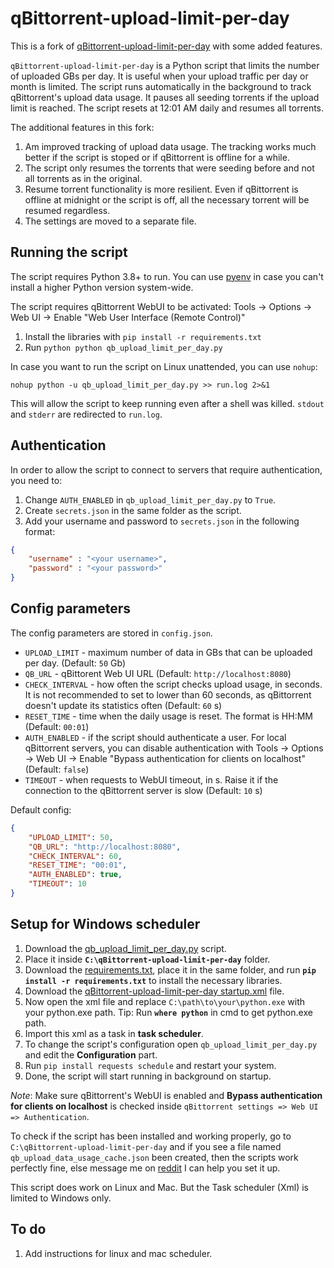 # qBittorrent-upload-limit-per-day

This is a fork of [qBittorrent-upload-limit-per-day](https://github.com/Tetrax-10/qBittorrent-upload-limit-per-day) with some added features.

`qBittorrent-upload-limit-per-day` is a Python script that limits the number of uploaded GBs per day. It is useful when your upload traffic per day or month is limited. The script runs automatically in the background to track qBittorrent's upload data usage. It pauses all seeding torrents if the upload limit is reached. The script resets at 12:01 AM daily and resumes all torrents.

The additional features in this fork:
1. Am improved tracking of upload data usage. The tracking works much better if the script is stoped or if qBittorrent is offline for a while. 
2. The script only resumes the torrents that were seeding before and not all torrents as in the original.
3.  Resume torrent functionality is more resilient. Even if qBittorrent is offline at midnight or the script is off, all the necessary torrent will be resumed regardless.
4. The settings are moved to a separate file.

## Running the script

The script requires Python 3.8+ to run. You can use [pyenv](https://github.com/pyenv/pyenv) in case you can't install a higher Python version system-wide.

The script requires qBittorrent WebUI to be activated: Tools -> Options -> Web UI -> Enable "Web User Interface (Remote Control)"

1. Install the libraries with `pip install -r requirements.txt`
2. Run `python python qb_upload_limit_per_day.py`

In case you want to run the script on Linux unattended, you can use `nohup`:

`nohup python -u qb_upload_limit_per_day.py >> run.log 2>&1 `

This will allow the script to keep running even after a shell was killed. `stdout` and `stderr` are redirected to `run.log`. 

## Authentication 

In order to allow the script to connect to servers that require authentication, you need to:
1. Change `AUTH_ENABLED` in `qb_upload_limit_per_day.py` to `True`.
2. Create `secrets.json` in the same folder as the script.
3. Add your username and password to `secrets.json` in the following format:
```json
{
    "username" : "<your username>",
    "password" : "<your password>"
}
```

## Config parameters
The config parameters are stored in `config.json`.

- `UPLOAD_LIMIT` - maximum number of data in GBs that can be uploaded per day. (Default: `50` Gb) 
- `QB_URL` - qBittorent Web UI URL (Default: `http://localhost:8080`)
- `CHECK_INTERVAL` - how often the script checks upload usage, in seconds. It is not recommended to set to lower than 60 seconds, as qBittorrent doesn't update its statistics often (Default: `60` s) 
- `RESET_TIME` - time when the daily usage is reset. The format is HH:MM (Default: `00:01`)
- `AUTH_ENABLED` - if the script should authenticate a user. For local qBittorrent servers, you can disable authentication with Tools -> Options -> Web UI -> Enable "Bypass authentication for clients on localhost" (Default: `false`)
- `TIMEOUT` - when requests to WebUI timeout, in s. Raise it if the connection to the qBittorrent server is slow (Default: `10` s)

Default config:

```json
{
    "UPLOAD_LIMIT": 50,
    "QB_URL": "http://localhost:8080",
    "CHECK_INTERVAL": 60,
    "RESET_TIME": "00:01",
    "AUTH_ENABLED": true,
    "TIMEOUT": 10
}
```


## Setup for Windows scheduler

1. Download the [qb_upload_limit_per_day.py](https://github.com/Tetrax-10/qBittorrent-upload-limit-per-day/blob/main/qb_upload_limit_per_day.py) script.
2. Place it inside **`C:\qBittorrent-upload-limit-per-day`** folder.
3. Download the [requirements.txt](https://github.com/Tetrax-10/qBittorrent-upload-limit-per-day/blob/main/requirements.txt), place it in the same folder, and run **`pip install -r requirements.txt`** to install the necessary libraries. 
3. Download the [qBittorrent-upload-limit-per-day startup.xml](https://github.com/Tetrax-10/qBittorrent-upload-limit-per-day/blob/main/qBittorrent-upload-limit-per-day%20startup.xml) file.
4. Now open the xml file and replace `C:\path\to\your\python.exe` with your python.exe path. Tip: Run **`where python`** in cmd to get python.exe path.
5. Import this xml as a task in **task scheduler**.
6. To change the script's configuration open `qb_upload_limit_per_day.py` and edit the **Configuration** part.
7. Run `pip install requests schedule` and restart your system.
8. Done, the script will start running in background on startup.

*Note*: Make sure qBittorrent's WebUI is enabled and **Bypass authentication for clients on localhost** is checked inside `qBittorrent settings => Web UI => Authentication`.

To check if the script has been installed and working properly, go to `C:\qBittorrent-upload-limit-per-day` and if you see a file named `qb_upload_data_usage_cache.json` been created, then the scripts work perfectly fine, else message me on [reddit](https://www.reddit.com/user/Raghavan_Rave10/) I can help you set it up.

This script does work on Linux and Mac. But the Task scheduler (Xml) is limited to Windows only.



## To do

1. Add instructions for linux and mac scheduler.
